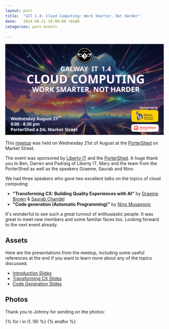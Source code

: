 ```yaml
---
layout: post
title:  "GIT 1.4: Cloud Computing: Work Smarter, Not Harder"
date:   2024-08-21 18:00:00 +0100
categories: past-events

---
```

![GIT 1.4: Cloud Computing: Work Smarter, Not Harder](/assets/1.4/poster.png)

This [meetup](https://www.meetup.com/galway-information-technology/events/302439331/) was held on Wednesday 21st of August at the [PorterShed](https://www.google.com/maps/place/PorterShed/@53.2734788,-9.0534656,17z/data=!3m1!4b1!4m6!3m5!1s0x485b96e5c4af853f:0x3535a8060a8c257d!8m2!3d53.2734788!4d-9.0534656!16s%2Fg%2F11c0xpjshy?entry=ttu) on Market Street.


The event was sponsored by [Liberty IT](https://www.liberty-it.ie/careers/career-opportunities) and the [PorterShed](https://portershed.com/). A huge thank you to Ben, Darren and Padraig of Liberty IT, Mary and the team from the PorterShed as well as the speakers Graeme, Saurab and Nino.


We had three speakers who gave two excellent talks on the topics of cloud computing:

- **"Transforming CX: Building Quality Experiences with AI"** by [Graeme Brown](https://www.linkedin.com/in/graeme-richard-james-brown/) & [Saurab Chandel](https://www.linkedin.com/in/saurab-chandel-6b16a91a/)
- **"Code generation (Automatic Programming)"** by [Nino Musanovic](https://www.linkedin.com/in/ninomusanovic/)


It's wonderful to see such a great turnout of enthusiastic people. It was great to meet new members and some familiar faces too. Looking forward to the next event already.

## Assets

Here are the presentations from the meetup, including some useful references at the end if you want to learn more about any of the topics discussed.

- [Introduction Slides](/assets/1.4/intro.pptx)
- [Transforming CX Slides](/assets/1.4/transforming_cx.pdf)
- [Code Generation Slides](/assets/1.4/code_generation.pptx)

## Photos 

Thank you to Johnny for sending on the photos:


<!-- https://nanogallery2.nanostudio.org/ -->
<div id="nanogallery2" data-nanogallery2='{
	"itemsBaseURL": "/assets/1.4/photos/",
    "thumbnailHeight": 240,
    "thumbnailWidth":  "auto"   
  }'>
  {% for i in (1..19) %}
    <a href="{{i}}.jpeg" data-ngthumb="{{i}}.jpeg"></a>
  {% endfor %}
</div>